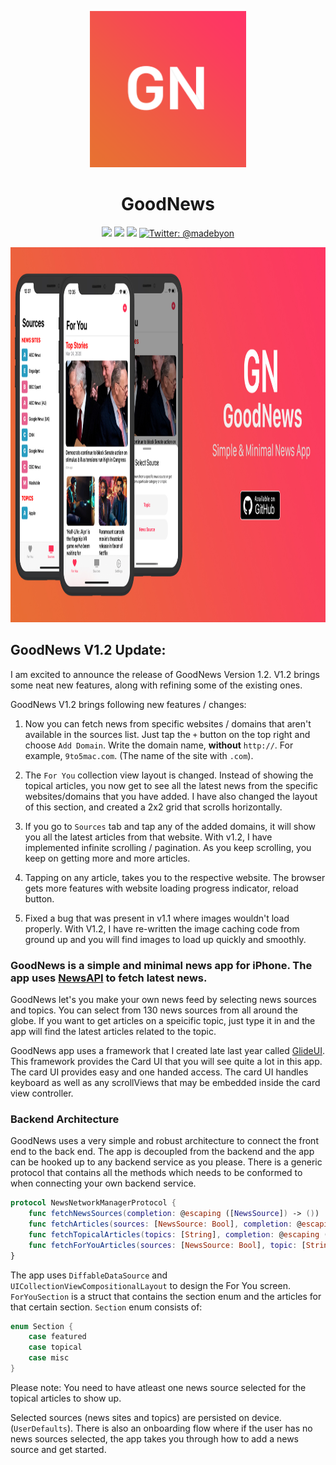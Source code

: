 
 
 <p align="center">
  <img width="250" height="250" src="https://github.com/Onaeem26/GoodNews/blob/master/GNLogoSmall.png">
</p>
<h1 align="center">GoodNews</h1>

<p align="center">
    <img src="https://img.shields.io/badge/version-1.2-red.svg" />
    <img src="https://img.shields.io/badge/iOS-13.0%2B-blue.svg" />
    <img src="https://img.shields.io/badge/Swift-5.0-ff69b4.svg" />
    <a href="https://twitter.com/madebyon">
        <img src="https://img.shields.io/badge/contact-%40madebyon-lightgrey" alt="Twitter: @madebyon" />
    </a>
</p>

 <p align="center">
  <img width="1200" height="600" src="https://github.com/Onaeem26/GoodNews/blob/master/gnpromobanner.jpg">
</p>


<h2> GoodNews V1.2 Update: </h2>
I am excited to announce the release of GoodNews Version 1.2. V1.2 brings some neat new features, along with refining some of the existing ones. 

GoodNews V1.2 brings following new features / changes: 

1. Now you can fetch news from specific websites / domains that aren't available in the sources list. Just tap the `+` button on the top right and choose `Add Domain`. Write the domain name, <b>without</b> `http://`. For example, `9to5mac.com`. (The name of the site with `.com`).

2. The `For You` collection view layout is changed. Instead of showing the topical articles, you now get to see all the latest news from the specific websites/domains that you have added. I have also changed the layout of this section, and created a 2x2 grid that scrolls horizontally. 

3. If you go to `Sources` tab and tap any of the added domains, it will show you all the latest articles from that website. With v1.2, I have implemented infinite scrolling / pagination. As you keep scrolling, you keep on getting more and more articles.  

4. Tapping on any article, takes you to the respective website. The browser gets more features with website loading progress indicator, reload button. 

5. Fixed a bug that was present in v1.1 where images wouldn't load properly. With V1.2, I have re-written the image caching code from ground up and you will find images to load up quickly and smoothly. 

<h3>GoodNews is a simple and minimal news app for iPhone. The app uses <a href="https://newsapi.org">NewsAPI</a> to fetch latest news.</h3>

 GoodNews let's you make your own news feed by selecting news sources and topics. You can select from 130 news sources from all around the globe. If you want to get articles on a speicific topic, just type it in and the app will find the latest articles related to the topic.

GoodNews app uses a framework that I created late last year called <a href="https://newsapi.org">GlideUI</a>. This framework provides the Card UI that you will see quite a lot in this app. The card UI provides easy and one handed access. The card UI handles keyboard as well as any scrollViews that may be embedded inside the card view controller. 

<h3> Backend Architecture </h3>
GoodNews uses a very simple and robust architecture to connect the front end to the back end. The app is decoupled from the backend and the app can be hooked up to any backend service as you please. There is a generic protocol that contains all the methods which needs to be conformed to when connecting your own backend service. 

```swift
protocol NewsNetworkManagerProtocol {
    func fetchNewsSources(completion: @escaping ([NewsSource]) -> ())
    func fetchArticles(sources: [NewsSource: Bool], completion: @escaping ([ForYouSection]) -> ())
    func fetchTopicalArticles(topics: [String], completion: @escaping (ForYouSection) -> ())
    func fetchForYouArticles(sources: [NewsSource: Bool], topic: [String]?, completion: @escaping ([ForYouSection]) -> ())
}
```


The app uses ```DiffableDataSource``` and ```UICollectionViewCompositionalLayout``` to design the For You screen. 
```ForYouSection``` is a struct that contains the section enum and the articles for that certain section. 
```Section``` enum consists of: 
```swift
enum Section {
    case featured
    case topical
    case misc
}
```
Please note: You need to have atleast one news source selected for the topical articles to show up. 

Selected sources (news sites and topics) are persisted on device. (```UserDefaults```). There is also an onboarding flow where if the user has no news sources selected, the app takes you through how to add a news source and get started. 



